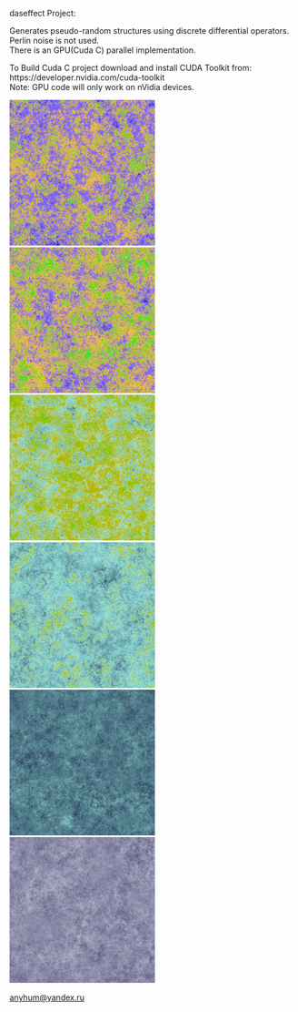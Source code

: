 daseffect Project:
<br>
<p>
  Generates pseudo-random structures using discrete differential operators.
  <br>
  Perlin noise is not used.
  <br>
  There is an GPU(Cuda C) parallel implementation.
  </p>
<p>
  To Build Cuda C project download and install CUDA Toolkit from:<br>
  https://developer.nvidia.com/cuda-toolkit<br>  
  Note: GPU code will only work on nVidia devices.
</p>

<p>
  <img src="Pictures/Landscape1.png" width="256" height="256">
  <img src="Pictures/Landscape2.png" width="256" height="256">
  <img src="Pictures/Landscape3.png" width="256" height="256">
  <img src="Pictures/Landscape4.png" width="256" height="256">
  <img src="Pictures/Fog1.png" width="256" height="256">
  <img src="Pictures/Fog2.png" width="256" height="256">
</p>

<p>
<!img src="Pictures/FogAnimation.gif" width="256" height="256">
</p>
  
anyhum@yandex.ru
